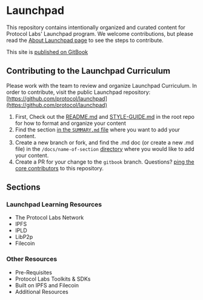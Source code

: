 # Launchpad
This repository contains intentionally organized and curated content for Protocol Labs' Launchpad program.
We welcome contributions, but please read the [About Launchpad page](docs/about-launchpad.md) to see the steps to contribute.

This site is [published on GitBook](https://app.gitbook.com/o/-L_E2woSLfhpBp2IPz9k/s/dJC0yfHL6n4VMktmNXWq/)

## Contributing to the Launchpad Curriculum

Please work with the team to review and organize Launchpad Curriculum. In order to contribute, visit the public Launchpad repository: [https://github.com/protocol/launchpad](https://github.com/protocol/launchpad)

1. First, Check out the [README.md](../README.md) and [STYLE-GUIDE.md](../STYLE-GUIDE.md) in the root repo for how to format and organize your content
2. Find the section [in the `SUMMARY.md` file](../SUMMARY.md) where you want to add your content.
3. Create a new branch or fork, and find the .md doc (or create a new .md file) in the `/docs/name-of-section` [directory](https://github.com/protocol/launchpad/tree/gitbook/docs) where you would like to add your content.
4. Create a PR for your change to the `gitbook` branch. Questions? [ping the core contributors](https://github.com/protocol/launchpad/graphs/contributors) to this repository.

## Sections

### Launchpad Learning Resources
* The Protocol Labs Network
* IPFS
* IPLD
* LibP2p
* Filecoin

### Other Resources
* Pre-Requisites
* Protocol Labs Toolkits & SDKs
* Built on IPFS and Filecoin
* Additional Resources
